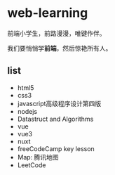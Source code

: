 # web-learning
前端小学生，前路漫漫，唯键作伴。  

我们要悄悄学**前端**，然后惊艳所有人。  


## list
- html5
- css3
- javascript高级程序设计第四版
- nodejs
- Datastruct and Algorithms
- vue
- vue3
- nuxt
- freeCodeCamp key lesson
- Map: 腾讯地图
- LeetCode
